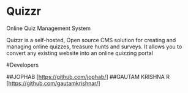 # Quizzr
Online Quiz Management System

Quizzr is a self-hosted, Open source CMS solution for  creating and managing online quizzes, treasure hunts and surveys. It allows you to convert any existing website into an online quizzing portal

#Developers

##JOPHAB [https://github.com/jophab/]
##GAUTAM KRISHNA R [https://github.com/gautamkrishnar/] 
